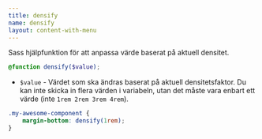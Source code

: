 ```yaml
---
title: densify
name: densify
layout: content-with-menu
---
```


Sass hjälpfunktion för att anpassa värde baserat på aktuell densitet.

```scss
@function densify($value);
```

- `$value` - Värdet som ska ändras baserat på aktuell densitetsfaktor. Du kan inte skicka in flera värden i variabeln, utan det måste vara enbart ett värde (inte `1rem 2rem 3rem 4rem`).

```scss
.my-awesome-component {
    margin-bottom: densify(1rem);
}
```
